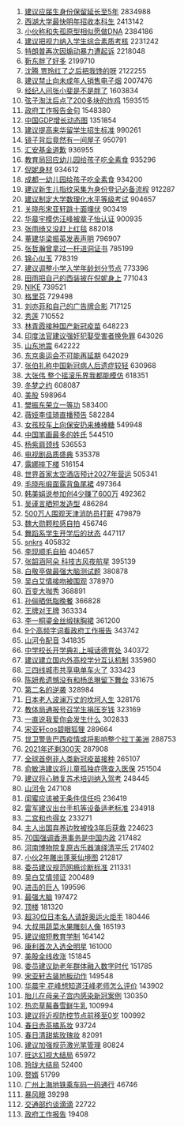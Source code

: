 1. [建议应届生身份保留延长至5年](https://s.weibo.com/weibo?q=%23%E5%BB%BA%E8%AE%AE%E5%BA%94%E5%B1%8A%E7%94%9F%E8%BA%AB%E4%BB%BD%E4%BF%9D%E7%95%99%E5%BB%B6%E9%95%BF%E8%87%B35%E5%B9%B4%23&Refer=top) 2834988
1. [西湖大学最快明年招收本科生](https://s.weibo.com/weibo?q=%23%E8%A5%BF%E6%B9%96%E5%A4%A7%E5%AD%A6%E6%9C%80%E5%BF%AB%E6%98%8E%E5%B9%B4%E6%8B%9B%E6%94%B6%E6%9C%AC%E7%A7%91%E7%94%9F%23&Refer=top) 2413142
1. [小伙称和失孤原型相似愿做DNA](https://s.weibo.com/weibo?q=%E5%B0%8F%E4%BC%99%E7%A7%B0%E5%92%8C%E5%A4%B1%E5%AD%A4%E5%8E%9F%E5%9E%8B%E7%9B%B8%E4%BC%BC%E6%84%BF%E5%81%9ADNA&Refer=top) 2384186
1. [建议把视力纳入学生综合素质考核](https://s.weibo.com/weibo?q=%23%E5%BB%BA%E8%AE%AE%E6%8A%8A%E8%A7%86%E5%8A%9B%E7%BA%B3%E5%85%A5%E5%AD%A6%E7%94%9F%E7%BB%BC%E5%90%88%E7%B4%A0%E8%B4%A8%E8%80%83%E6%A0%B8%23&Refer=top) 2231242
1. [特朗普再次因煽动暴力遭起诉](https://s.weibo.com/weibo?q=%23%E7%89%B9%E6%9C%97%E6%99%AE%E5%86%8D%E6%AC%A1%E5%9B%A0%E7%85%BD%E5%8A%A8%E6%9A%B4%E5%8A%9B%E9%81%AD%E8%B5%B7%E8%AF%89%23&Refer=top) 2218048
1. [靳东胖了好多](https://s.weibo.com/weibo?q=%E9%9D%B3%E4%B8%9C%E8%83%96%E4%BA%86%E5%A5%BD%E5%A4%9A&Refer=top) 2199710
1. [沈腾 贾玲红了之后把我馋的呀](https://s.weibo.com/weibo?q=%E6%B2%88%E8%85%BE%20%E8%B4%BE%E7%8E%B2%E7%BA%A2%E4%BA%86%E4%B9%8B%E5%90%8E%E6%8A%8A%E6%88%91%E9%A6%8B%E7%9A%84%E5%91%80&Refer=top) 2122255
1. [建议禁止向未成年人销售电子烟](https://s.weibo.com/weibo?q=%23%E5%BB%BA%E8%AE%AE%E7%A6%81%E6%AD%A2%E5%90%91%E6%9C%AA%E6%88%90%E5%B9%B4%E4%BA%BA%E9%94%80%E5%94%AE%E7%94%B5%E5%AD%90%E7%83%9F%23&Refer=top) 2007476
1. [经纪人问张小斐是不是胖了](https://s.weibo.com/weibo?q=%E7%BB%8F%E7%BA%AA%E4%BA%BA%E9%97%AE%E5%BC%A0%E5%B0%8F%E6%96%90%E6%98%AF%E4%B8%8D%E6%98%AF%E8%83%96%E4%BA%86&Refer=top) 1603834
1. [弦子淘汰后点了200多块的炸鸡](https://s.weibo.com/weibo?q=%23%E5%BC%A6%E5%AD%90%E6%B7%98%E6%B1%B0%E5%90%8E%E7%82%B9%E4%BA%86200%E5%A4%9A%E5%9D%97%E7%9A%84%E7%82%B8%E9%B8%A1%23&Refer=top) 1593515
1. [政府工作报告金句](https://s.weibo.com/weibo?q=%23%E6%94%BF%E5%BA%9C%E5%B7%A5%E4%BD%9C%E6%8A%A5%E5%91%8A%E9%87%91%E5%8F%A5%23&Refer=top) 1548380
1. [中国GDP增长动态图](https://s.weibo.com/weibo?q=%23%E4%B8%AD%E5%9B%BDGDP%E5%A2%9E%E9%95%BF%E5%8A%A8%E6%80%81%E5%9B%BE%23&Refer=top) 1351854
1. [建议提高来华留学生招生标准](https://s.weibo.com/weibo?q=%23%E5%BB%BA%E8%AE%AE%E6%8F%90%E9%AB%98%E6%9D%A5%E5%8D%8E%E7%95%99%E5%AD%A6%E7%94%9F%E6%8B%9B%E7%94%9F%E6%A0%87%E5%87%86%23&Refer=top) 990261
1. [镜子背后竟然有一间屋子](https://s.weibo.com/weibo?q=%23%E9%95%9C%E5%AD%90%E8%83%8C%E5%90%8E%E7%AB%9F%E7%84%B6%E6%9C%89%E4%B8%80%E9%97%B4%E5%B1%8B%E5%AD%90%23&Refer=top) 950791
1. [汇安基金道歉](https://s.weibo.com/weibo?q=%23%E6%B1%87%E5%AE%89%E5%9F%BA%E9%87%91%E9%81%93%E6%AD%89%23&Refer=top) 936955
1. [教育局回应幼儿园给孩子吃全素食](https://s.weibo.com/weibo?q=%E6%95%99%E8%82%B2%E5%B1%80%E5%9B%9E%E5%BA%94%E5%B9%BC%E5%84%BF%E5%9B%AD%E7%BB%99%E5%AD%A9%E5%AD%90%E5%90%83%E5%85%A8%E7%B4%A0%E9%A3%9F&Refer=top) 935296
1. [倪妮身材](https://s.weibo.com/weibo?q=%E5%80%AA%E5%A6%AE%E8%BA%AB%E6%9D%90&Refer=top) 934612
1. [成都一幼儿园给孩子吃全素食](https://s.weibo.com/weibo?q=%E6%88%90%E9%83%BD%E4%B8%80%E5%B9%BC%E5%84%BF%E5%9B%AD%E7%BB%99%E5%AD%A9%E5%AD%90%E5%90%83%E5%85%A8%E7%B4%A0%E9%A3%9F&Refer=top) 934200
1. [建议新生儿指纹采集为身份登记必备流程](https://s.weibo.com/weibo?q=%23%E5%BB%BA%E8%AE%AE%E6%96%B0%E7%94%9F%E5%84%BF%E6%8C%87%E7%BA%B9%E9%87%87%E9%9B%86%E4%B8%BA%E8%BA%AB%E4%BB%BD%E7%99%BB%E8%AE%B0%E5%BF%85%E5%A4%87%E6%B5%81%E7%A8%8B%23&Refer=top) 912287
1. [建议制定大学数理化水平等级考试](https://s.weibo.com/weibo?q=%23%E5%BB%BA%E8%AE%AE%E5%88%B6%E5%AE%9A%E5%A4%A7%E5%AD%A6%E6%95%B0%E7%90%86%E5%8C%96%E6%B0%B4%E5%B9%B3%E7%AD%89%E7%BA%A7%E8%80%83%E8%AF%95%23&Refer=top) 904657
1. [关晓彤宋亚轩跳十面埋伏](https://s.weibo.com/weibo?q=%23%E5%85%B3%E6%99%93%E5%BD%A4%E5%AE%8B%E4%BA%9A%E8%BD%A9%E8%B7%B3%E5%8D%81%E9%9D%A2%E5%9F%8B%E4%BC%8F%23&Refer=top) 903419
1. [华晨宇模仿汪峰被章子怡认证](https://s.weibo.com/weibo?q=%23%E5%8D%8E%E6%99%A8%E5%AE%87%E6%A8%A1%E4%BB%BF%E6%B1%AA%E5%B3%B0%E8%A2%AB%E7%AB%A0%E5%AD%90%E6%80%A1%E8%AE%A4%E8%AF%81%23&Refer=top) 900935
1. [张雨绮又没赶上红毯](https://s.weibo.com/weibo?q=%23%E5%BC%A0%E9%9B%A8%E7%BB%AE%E5%8F%88%E6%B2%A1%E8%B5%B6%E4%B8%8A%E7%BA%A2%E6%AF%AF%23&Refer=top) 882018
1. [董建华梁振英发表声明](https://s.weibo.com/weibo?q=%23%E8%91%A3%E5%BB%BA%E5%8D%8E%E6%A2%81%E6%8C%AF%E8%8B%B1%E5%8F%91%E8%A1%A8%E5%A3%B0%E6%98%8E%23&Refer=top) 796907
1. [张哲瀚曾拿过一杆进洞证书](https://s.weibo.com/weibo?q=%23%E5%BC%A0%E5%93%B2%E7%80%9A%E6%9B%BE%E6%8B%BF%E8%BF%87%E4%B8%80%E6%9D%86%E8%BF%9B%E6%B4%9E%E8%AF%81%E4%B9%A6%23&Refer=top) 785199
1. [锦心似玉](https://s.weibo.com/weibo?q=%23%E9%94%A6%E5%BF%83%E4%BC%BC%E7%8E%89%23&Refer=top) 778319
1. [建议调整小学入学年龄划分节点](https://s.weibo.com/weibo?q=%23%E5%BB%BA%E8%AE%AE%E8%B0%83%E6%95%B4%E5%B0%8F%E5%AD%A6%E5%85%A5%E5%AD%A6%E5%B9%B4%E9%BE%84%E5%88%92%E5%88%86%E8%8A%82%E7%82%B9%23&Refer=top) 773396
1. [田雨把自己的西装披在倪妮身上](https://s.weibo.com/weibo?q=%23%E7%94%B0%E9%9B%A8%E6%8A%8A%E8%87%AA%E5%B7%B1%E7%9A%84%E8%A5%BF%E8%A3%85%E6%8A%AB%E5%9C%A8%E5%80%AA%E5%A6%AE%E8%BA%AB%E4%B8%8A%23&Refer=top) 771043
1. [NIKE](https://s.weibo.com/weibo?q=NIKE&Refer=top) 739521
1. [格里芬](https://s.weibo.com/weibo?q=%E6%A0%BC%E9%87%8C%E8%8A%AC&Refer=top) 729498
1. [刘亦菲和自己的广告牌合影](https://s.weibo.com/weibo?q=%23%E5%88%98%E4%BA%A6%E8%8F%B2%E5%92%8C%E8%87%AA%E5%B7%B1%E7%9A%84%E5%B9%BF%E5%91%8A%E7%89%8C%E5%90%88%E5%BD%B1%23&Refer=top) 717125
1. [秀莲](https://s.weibo.com/weibo?q=%E7%A7%80%E8%8E%B2&Refer=top) 710552
1. [林青霞接种国产新冠疫苗](https://s.weibo.com/weibo?q=%E6%9E%97%E9%9D%92%E9%9C%9E%E6%8E%A5%E7%A7%8D%E5%9B%BD%E4%BA%A7%E6%96%B0%E5%86%A0%E7%96%AB%E8%8B%97&Refer=top) 648223
1. [印度法官建议强奸犯娶受害者换免罪](https://s.weibo.com/weibo?q=%E5%8D%B0%E5%BA%A6%E6%B3%95%E5%AE%98%E5%BB%BA%E8%AE%AE%E5%BC%BA%E5%A5%B8%E7%8A%AF%E5%A8%B6%E5%8F%97%E5%AE%B3%E8%80%85%E6%8D%A2%E5%85%8D%E7%BD%AA&Refer=top) 643026
1. [山东地震](https://s.weibo.com/weibo?q=%23%E5%B1%B1%E4%B8%9C%E5%9C%B0%E9%9C%87%23&Refer=top) 642222
1. [东京奥运会不可能再延期](https://s.weibo.com/weibo?q=%23%E4%B8%9C%E4%BA%AC%E5%A5%A5%E8%BF%90%E4%BC%9A%E4%B8%8D%E5%8F%AF%E8%83%BD%E5%86%8D%E5%BB%B6%E6%9C%9F%23&Refer=top) 642029
1. [张伯礼称中国新冠病人后遗症较轻](https://s.weibo.com/weibo?q=%23%E5%BC%A0%E4%BC%AF%E7%A4%BC%E7%A7%B0%E4%B8%AD%E5%9B%BD%E6%96%B0%E5%86%A0%E7%97%85%E4%BA%BA%E5%90%8E%E9%81%97%E7%97%87%E8%BE%83%E8%BD%BB%23&Refer=top) 630968
1. [大张伟 整个摇滚乐界我都能模仿](https://s.weibo.com/weibo?q=%E5%A4%A7%E5%BC%A0%E4%BC%9F%20%E6%95%B4%E4%B8%AA%E6%91%87%E6%BB%9A%E4%B9%90%E7%95%8C%E6%88%91%E9%83%BD%E8%83%BD%E6%A8%A1%E4%BB%BF&Refer=top) 618351
1. [冬梦之约](https://s.weibo.com/weibo?q=%E5%86%AC%E6%A2%A6%E4%B9%8B%E7%BA%A6&Refer=top) 608087
1. [美股](https://s.weibo.com/weibo?q=%E7%BE%8E%E8%82%A1&Refer=top) 598964
1. [樊振东荣立一等功](https://s.weibo.com/weibo?q=%23%E6%A8%8A%E6%8C%AF%E4%B8%9C%E8%8D%A3%E7%AB%8B%E4%B8%80%E7%AD%89%E5%8A%9F%23&Refer=top) 583400
1. [薇娅李佳琦直播预告](https://s.weibo.com/weibo?q=%E8%96%87%E5%A8%85%E6%9D%8E%E4%BD%B3%E7%90%A6%E7%9B%B4%E6%92%AD%E9%A2%84%E5%91%8A&Refer=top) 582284
1. [女孩校车上向保安扔来棒棒糖](https://s.weibo.com/weibo?q=%23%E5%A5%B3%E5%AD%A9%E6%A0%A1%E8%BD%A6%E4%B8%8A%E5%90%91%E4%BF%9D%E5%AE%89%E6%89%94%E6%9D%A5%E6%A3%92%E6%A3%92%E7%B3%96%23&Refer=top) 549948
1. [中国笔画最多的姓氏](https://s.weibo.com/weibo?q=%E4%B8%AD%E5%9B%BD%E7%AC%94%E7%94%BB%E6%9C%80%E5%A4%9A%E7%9A%84%E5%A7%93%E6%B0%8F&Refer=top) 544510
1. [杨紫肩颈线](https://s.weibo.com/weibo?q=%23%E6%9D%A8%E7%B4%AB%E8%82%A9%E9%A2%88%E7%BA%BF%23&Refer=top) 536553
1. [电视剧品质盛典](https://s.weibo.com/weibo?q=%E7%94%B5%E8%A7%86%E5%89%A7%E5%93%81%E8%B4%A8%E7%9B%9B%E5%85%B8&Refer=top) 535378
1. [露娜摔下楼](https://s.weibo.com/weibo?q=%23%E9%9C%B2%E5%A8%9C%E6%91%94%E4%B8%8B%E6%A5%BC%23&Refer=top) 516154
1. [世界首家太空酒店预计2027年营运](https://s.weibo.com/weibo?q=%E4%B8%96%E7%95%8C%E9%A6%96%E5%AE%B6%E5%A4%AA%E7%A9%BA%E9%85%92%E5%BA%97%E9%A2%84%E8%AE%A12027%E5%B9%B4%E8%90%A5%E8%BF%90&Refer=top) 505341
1. [毛晓彤缎面露背鱼尾裙](https://s.weibo.com/weibo?q=%E6%AF%9B%E6%99%93%E5%BD%A4%E7%BC%8E%E9%9D%A2%E9%9C%B2%E8%83%8C%E9%B1%BC%E5%B0%BE%E8%A3%99&Refer=top) 497364
1. [韩美娟说参加创4少赚了600万](https://s.weibo.com/weibo?q=%23%E9%9F%A9%E7%BE%8E%E5%A8%9F%E8%AF%B4%E5%8F%82%E5%8A%A0%E5%88%9B4%E5%B0%91%E8%B5%9A%E4%BA%86600%E4%B8%87%23&Refer=top) 492362
1. [吴谨言晒短发造型](https://s.weibo.com/weibo?q=%23%E5%90%B4%E8%B0%A8%E8%A8%80%E6%99%92%E7%9F%AD%E5%8F%91%E9%80%A0%E5%9E%8B%23&Refer=top) 486284
1. [500万人围观天津消防员打鼾](https://s.weibo.com/weibo?q=500%E4%B8%87%E4%BA%BA%E5%9B%B4%E8%A7%82%E5%A4%A9%E6%B4%A5%E6%B6%88%E9%98%B2%E5%91%98%E6%89%93%E9%BC%BE&Refer=top) 479879
1. [魏大勋颗粒感自拍](https://s.weibo.com/weibo?q=%E9%AD%8F%E5%A4%A7%E5%8B%8B%E9%A2%97%E7%B2%92%E6%84%9F%E8%87%AA%E6%8B%8D&Refer=top) 456746
1. [舞蹈系学生开学后的状态](https://s.weibo.com/weibo?q=%E8%88%9E%E8%B9%88%E7%B3%BB%E5%AD%A6%E7%94%9F%E5%BC%80%E5%AD%A6%E5%90%8E%E7%9A%84%E7%8A%B6%E6%80%81&Refer=top) 447117
1. [snkrs](https://s.weibo.com/weibo?q=snkrs&Refer=top) 405832
1. [李现顺毛自拍](https://s.weibo.com/weibo?q=%23%E6%9D%8E%E7%8E%B0%E9%A1%BA%E6%AF%9B%E8%87%AA%E6%8B%8D%23&Refer=top) 404657
1. [张韶涵阿朵 科技古风夜航星](https://s.weibo.com/weibo?q=%E5%BC%A0%E9%9F%B6%E6%B6%B5%E9%98%BF%E6%9C%B5%20%E7%A7%91%E6%8A%80%E5%8F%A4%E9%A3%8E%E5%A4%9C%E8%88%AA%E6%98%9F&Refer=top) 395139
1. [白敬亭做最强大脑测试题](https://s.weibo.com/weibo?q=%23%E7%99%BD%E6%95%AC%E4%BA%AD%E5%81%9A%E6%9C%80%E5%BC%BA%E5%A4%A7%E8%84%91%E6%B5%8B%E8%AF%95%E9%A2%98%23&Refer=top) 380878
1. [吴白艾情接吻被围观](https://s.weibo.com/weibo?q=%23%E5%90%B4%E7%99%BD%E8%89%BE%E6%83%85%E6%8E%A5%E5%90%BB%E8%A2%AB%E5%9B%B4%E8%A7%82%23&Refer=top) 378970
1. [百变大咖秀](https://s.weibo.com/weibo?q=%E7%99%BE%E5%8F%98%E5%A4%A7%E5%92%96%E7%A7%80&Refer=top) 368891
1. [孙俪晒低脂晚餐](https://s.weibo.com/weibo?q=%23%E5%AD%99%E4%BF%AA%E6%99%92%E4%BD%8E%E8%84%82%E6%99%9A%E9%A4%90%23&Refer=top) 366828
1. [王牌对王牌](https://s.weibo.com/weibo?q=%E7%8E%8B%E7%89%8C%E5%AF%B9%E7%8E%8B%E7%89%8C&Refer=top) 363334
1. [李一桐鎏金丝缎抹胸裙](https://s.weibo.com/weibo?q=%23%E6%9D%8E%E4%B8%80%E6%A1%90%E9%8E%8F%E9%87%91%E4%B8%9D%E7%BC%8E%E6%8A%B9%E8%83%B8%E8%A3%99%23&Refer=top) 361200
1. [9个高频字词看政府工作报告](https://s.weibo.com/weibo?q=%239%E4%B8%AA%E9%AB%98%E9%A2%91%E5%AD%97%E8%AF%8D%E7%9C%8B%E6%94%BF%E5%BA%9C%E5%B7%A5%E4%BD%9C%E6%8A%A5%E5%91%8A%23&Refer=top) 343742
1. [山河令配音](https://s.weibo.com/weibo?q=%E5%B1%B1%E6%B2%B3%E4%BB%A4%E9%85%8D%E9%9F%B3&Refer=top) 341835
1. [中学校长开学典礼上喊话德育处](https://s.weibo.com/weibo?q=%E4%B8%AD%E5%AD%A6%E6%A0%A1%E9%95%BF%E5%BC%80%E5%AD%A6%E5%85%B8%E7%A4%BC%E4%B8%8A%E5%96%8A%E8%AF%9D%E5%BE%B7%E8%82%B2%E5%A4%84&Refer=top) 340372
1. [建议建立国内外高校学分互认机制](https://s.weibo.com/weibo?q=%23%E5%BB%BA%E8%AE%AE%E5%BB%BA%E7%AB%8B%E5%9B%BD%E5%86%85%E5%A4%96%E9%AB%98%E6%A0%A1%E5%AD%A6%E5%88%86%E4%BA%92%E8%AE%A4%E6%9C%BA%E5%88%B6%23&Refer=top) 335960
1. [三四线城市共享电单车火了](https://s.weibo.com/weibo?q=%23%E4%B8%89%E5%9B%9B%E7%BA%BF%E5%9F%8E%E5%B8%82%E5%85%B1%E4%BA%AB%E7%94%B5%E5%8D%95%E8%BD%A6%E7%81%AB%E4%BA%86%23&Refer=top) 333423
1. [陈妍希遗憾没有和杨丞琳留下舞台](https://s.weibo.com/weibo?q=%23%E9%99%88%E5%A6%8D%E5%B8%8C%E9%81%97%E6%86%BE%E6%B2%A1%E6%9C%89%E5%92%8C%E6%9D%A8%E4%B8%9E%E7%90%B3%E7%95%99%E4%B8%8B%E8%88%9E%E5%8F%B0%23&Refer=top) 331675
1. [第二名的逆袭](https://s.weibo.com/weibo?q=%23%E7%AC%AC%E4%BA%8C%E5%90%8D%E7%9A%84%E9%80%86%E8%A2%AD%23&Refer=top) 328984
1. [日本老人波澜万丈的坎坷人生](https://s.weibo.com/weibo?q=%E6%97%A5%E6%9C%AC%E8%80%81%E4%BA%BA%E6%B3%A2%E6%BE%9C%E4%B8%87%E4%B8%88%E7%9A%84%E5%9D%8E%E5%9D%B7%E4%BA%BA%E7%94%9F&Refer=top) 328176
1. [教体局通报号召学生捐压岁钱](https://s.weibo.com/weibo?q=%E6%95%99%E4%BD%93%E5%B1%80%E9%80%9A%E6%8A%A5%E5%8F%B7%E5%8F%AC%E5%AD%A6%E7%94%9F%E6%8D%90%E5%8E%8B%E5%B2%81%E9%92%B1&Refer=top) 323169
1. [一直说我爱你会发生什么](https://s.weibo.com/weibo?q=%23%E4%B8%80%E7%9B%B4%E8%AF%B4%E6%88%91%E7%88%B1%E4%BD%A0%E4%BC%9A%E5%8F%91%E7%94%9F%E4%BB%80%E4%B9%88%23&Refer=top) 302833
1. [宋亚轩cos碧眼狐狸](https://s.weibo.com/weibo?q=%23%E5%AE%8B%E4%BA%9A%E8%BD%A9cos%E7%A2%A7%E7%9C%BC%E7%8B%90%E7%8B%B8%23&Refer=top) 289664
1. [世卫警告巴西疫情或将影响整个拉丁美洲](https://s.weibo.com/weibo?q=%E4%B8%96%E5%8D%AB%E8%AD%A6%E5%91%8A%E5%B7%B4%E8%A5%BF%E7%96%AB%E6%83%85%E6%88%96%E5%B0%86%E5%BD%B1%E5%93%8D%E6%95%B4%E4%B8%AA%E6%8B%89%E4%B8%81%E7%BE%8E%E6%B4%B2&Refer=top) 288753
1. [2021年还剩300天](https://s.weibo.com/weibo?q=%232021%E5%B9%B4%E8%BF%98%E5%89%A9300%E5%A4%A9%23&Refer=top) 287908
1. [全球首例非人类新冠疫苗接种](https://s.weibo.com/weibo?q=%23%E5%85%A8%E7%90%83%E9%A6%96%E4%BE%8B%E9%9D%9E%E4%BA%BA%E7%B1%BB%E6%96%B0%E5%86%A0%E7%96%AB%E8%8B%97%E6%8E%A5%E7%A7%8D%23&Refer=top) 265107
1. [俞敏洪建议将儿童孤独症筛查入医保](https://s.weibo.com/weibo?q=%23%E4%BF%9E%E6%95%8F%E6%B4%AA%E5%BB%BA%E8%AE%AE%E5%B0%86%E5%84%BF%E7%AB%A5%E5%AD%A4%E7%8B%AC%E7%97%87%E7%AD%9B%E6%9F%A5%E5%85%A5%E5%8C%BB%E4%BF%9D%23&Refer=top) 251504
1. [建议将心肺复苏术培训纳入驾考](https://s.weibo.com/weibo?q=%23%E5%BB%BA%E8%AE%AE%E5%B0%86%E5%BF%83%E8%82%BA%E5%A4%8D%E8%8B%8F%E6%9C%AF%E5%9F%B9%E8%AE%AD%E7%BA%B3%E5%85%A5%E9%A9%BE%E8%80%83%23&Refer=top) 248445
1. [山河令](https://s.weibo.com/weibo?q=%E5%B1%B1%E6%B2%B3%E4%BB%A4&Refer=top) 247108
1. [闺蜜应该被无条件信任吗](https://s.weibo.com/weibo?q=%23%E9%97%BA%E8%9C%9C%E5%BA%94%E8%AF%A5%E8%A2%AB%E6%97%A0%E6%9D%A1%E4%BB%B6%E4%BF%A1%E4%BB%BB%E5%90%97%23&Refer=top) 236419
1. [雷军建议出台手机等设备适老标准](https://s.weibo.com/weibo?q=%23%E9%9B%B7%E5%86%9B%E5%BB%BA%E8%AE%AE%E5%87%BA%E5%8F%B0%E6%89%8B%E6%9C%BA%E7%AD%89%E8%AE%BE%E5%A4%87%E9%80%82%E8%80%81%E6%A0%87%E5%87%86%23&Refer=top) 234918
1. [二宫和也得女](https://s.weibo.com/weibo?q=%23%E4%BA%8C%E5%AE%AB%E5%92%8C%E4%B9%9F%E5%BE%97%E5%A5%B3%23&Refer=top) 233271
1. [主人出国弃养边牧被拴3年后获救](https://s.weibo.com/weibo?q=%E4%B8%BB%E4%BA%BA%E5%87%BA%E5%9B%BD%E5%BC%83%E5%85%BB%E8%BE%B9%E7%89%A7%E8%A2%AB%E6%8B%B43%E5%B9%B4%E5%90%8E%E8%8E%B7%E6%95%91&Refer=top) 224623
1. [70国强调香港事务是中国内政](https://s.weibo.com/weibo?q=%2370%E5%9B%BD%E5%BC%BA%E8%B0%83%E9%A6%99%E6%B8%AF%E4%BA%8B%E5%8A%A1%E6%98%AF%E4%B8%AD%E5%9B%BD%E5%86%85%E6%94%BF%23&Refer=top) 217482
1. [河南博物院复原古乐器演绎清平乐](https://s.weibo.com/weibo?q=%23%E6%B2%B3%E5%8D%97%E5%8D%9A%E7%89%A9%E9%99%A2%E5%A4%8D%E5%8E%9F%E5%8F%A4%E4%B9%90%E5%99%A8%E6%BC%94%E7%BB%8E%E6%B8%85%E5%B9%B3%E4%B9%90%23&Refer=top) 217402
1. [小伙2年雕出蓬莱仙境图](https://s.weibo.com/weibo?q=%E5%B0%8F%E4%BC%992%E5%B9%B4%E9%9B%95%E5%87%BA%E8%93%AC%E8%8E%B1%E4%BB%99%E5%A2%83%E5%9B%BE&Refer=top) 212817
1. [委员建议规范网瘾诊断标准](https://s.weibo.com/weibo?q=%23%E5%A7%94%E5%91%98%E5%BB%BA%E8%AE%AE%E8%A7%84%E8%8C%83%E7%BD%91%E7%98%BE%E8%AF%8A%E6%96%AD%E6%A0%87%E5%87%86%23&Refer=top) 211331
1. [吴白艾情领证](https://s.weibo.com/weibo?q=%23%E5%90%B4%E7%99%BD%E8%89%BE%E6%83%85%E9%A2%86%E8%AF%81%23&Refer=top) 200489
1. [进击的巨人](https://s.weibo.com/weibo?q=%E8%BF%9B%E5%87%BB%E7%9A%84%E5%B7%A8%E4%BA%BA&Refer=top) 199596
1. [最强大脑](https://s.weibo.com/weibo?q=%E6%9C%80%E5%BC%BA%E5%A4%A7%E8%84%91&Refer=top) 197472
1. [顶楼](https://s.weibo.com/weibo?q=%E9%A1%B6%E6%A5%BC&Refer=top) 181320
1. [超30位日本名人请辞奥运火炬手](https://s.weibo.com/weibo?q=%E8%B6%8530%E4%BD%8D%E6%97%A5%E6%9C%AC%E5%90%8D%E4%BA%BA%E8%AF%B7%E8%BE%9E%E5%A5%A5%E8%BF%90%E7%81%AB%E7%82%AC%E6%89%8B&Refer=top) 180446
1. [大叔用蔬菜水果雕刻人像](https://s.weibo.com/weibo?q=%E5%A4%A7%E5%8F%94%E7%94%A8%E8%94%AC%E8%8F%9C%E6%B0%B4%E6%9E%9C%E9%9B%95%E5%88%BB%E4%BA%BA%E5%83%8F&Refer=top) 165193
1. [建议缩短教育学制](https://s.weibo.com/weibo?q=%23%E5%BB%BA%E8%AE%AE%E7%BC%A9%E7%9F%AD%E6%95%99%E8%82%B2%E5%AD%A6%E5%88%B6%23&Refer=top) 164142
1. [康利首次入选全明星](https://s.weibo.com/weibo?q=%E5%BA%B7%E5%88%A9%E9%A6%96%E6%AC%A1%E5%85%A5%E9%80%89%E5%85%A8%E6%98%8E%E6%98%9F&Refer=top) 161000
1. [美股全线收涨](https://s.weibo.com/weibo?q=%23%E7%BE%8E%E8%82%A1%E5%85%A8%E7%BA%BF%E6%94%B6%E6%B6%A8%23&Refer=top) 151845
1. [委员建议助老年群体融入数字时代](https://s.weibo.com/weibo?q=%23%E5%A7%94%E5%91%98%E5%BB%BA%E8%AE%AE%E5%8A%A9%E8%80%81%E5%B9%B4%E7%BE%A4%E4%BD%93%E8%9E%8D%E5%85%A5%E6%95%B0%E5%AD%97%E6%97%B6%E4%BB%A3%23&Refer=top) 151785
1. [宋亚轩古装地板动作](https://s.weibo.com/weibo?q=%23%E5%AE%8B%E4%BA%9A%E8%BD%A9%E5%8F%A4%E8%A3%85%E5%9C%B0%E6%9D%BF%E5%8A%A8%E4%BD%9C%23&Refer=top) 149548
1. [华晨宇 花峰想知道汪峰老师怎么评价](https://s.weibo.com/weibo?q=%E5%8D%8E%E6%99%A8%E5%AE%87%20%E8%8A%B1%E5%B3%B0%E6%83%B3%E7%9F%A5%E9%81%93%E6%B1%AA%E5%B3%B0%E8%80%81%E5%B8%88%E6%80%8E%E4%B9%88%E8%AF%84%E4%BB%B7&Refer=top) 143902
1. [胎儿在母亲子宫内感染新冠案例](https://s.weibo.com/weibo?q=%23%E8%83%8E%E5%84%BF%E5%9C%A8%E6%AF%8D%E4%BA%B2%E5%AD%90%E5%AE%AB%E5%86%85%E6%84%9F%E6%9F%93%E6%96%B0%E5%86%A0%E6%A1%88%E4%BE%8B%23&Refer=top) 130350
1. [热恋草莓春雪鲜牛乳](https://s.weibo.com/weibo?q=%23%E7%83%AD%E6%81%8B%E8%8D%89%E8%8E%93%E6%98%A5%E9%9B%AA%E9%B2%9C%E7%89%9B%E4%B9%B3%23&Refer=top) 100994
1. [建议将近视防控节点前移至0岁](https://s.weibo.com/weibo?q=%23%E5%BB%BA%E8%AE%AE%E5%B0%86%E8%BF%91%E8%A7%86%E9%98%B2%E6%8E%A7%E8%8A%82%E7%82%B9%E5%89%8D%E7%A7%BB%E8%87%B30%E5%B2%81%23&Refer=top) 100992
1. [春日赤茶橘系妆](https://s.weibo.com/weibo?q=%23%E6%98%A5%E6%97%A5%E8%B5%A4%E8%8C%B6%E6%A9%98%E7%B3%BB%E5%A6%86%23&Refer=top) 93724
1. [春日清甜紫玫瑰妆](https://s.weibo.com/weibo?q=%23%E6%98%A5%E6%97%A5%E6%B8%85%E7%94%9C%E7%B4%AB%E7%8E%AB%E7%91%B0%E5%A6%86%23&Refer=top) 82091
1. [建议加强规范激光笔管理](https://s.weibo.com/weibo?q=%23%E5%BB%BA%E8%AE%AE%E5%8A%A0%E5%BC%BA%E8%A7%84%E8%8C%83%E6%BF%80%E5%85%89%E7%AC%94%E7%AE%A1%E7%90%86%23&Refer=top) 80824
1. [旺达幻视大结局](https://s.weibo.com/weibo?q=%23%E6%97%BA%E8%BE%BE%E5%B9%BB%E8%A7%86%E5%A4%A7%E7%BB%93%E5%B1%80%23&Refer=top) 65972
1. [玲珑大结局](https://s.weibo.com/weibo?q=%23%E7%8E%B2%E7%8F%91%E5%A4%A7%E7%BB%93%E5%B1%80%23&Refer=top) 52400
1. [赘婿](https://s.weibo.com/weibo?q=%E8%B5%98%E5%A9%BF&Refer=top) 51799
1. [广州上海地铁乘车码一码通行](https://s.weibo.com/weibo?q=%23%E5%B9%BF%E5%B7%9E%E4%B8%8A%E6%B5%B7%E5%9C%B0%E9%93%81%E4%B9%98%E8%BD%A6%E7%A0%81%E4%B8%80%E7%A0%81%E9%80%9A%E8%A1%8C%23&Refer=top) 46746
1. [暴风眼](https://s.weibo.com/weibo?q=%23%E6%9A%B4%E9%A3%8E%E7%9C%BC%23&Refer=top) 39298
1. [交通部约谈滴滴](https://s.weibo.com/weibo?q=%E4%BA%A4%E9%80%9A%E9%83%A8%E7%BA%A6%E8%B0%88%E6%BB%B4%E6%BB%B4&Refer=top) 22722
1. [政府工作报告](https://s.weibo.com/weibo?q=%23%E6%94%BF%E5%BA%9C%E5%B7%A5%E4%BD%9C%E6%8A%A5%E5%91%8A%23&Refer=top) 19408